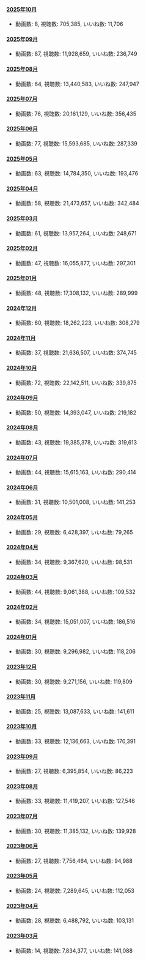 #### [2025年10月](videos/202510 "wikilink")

-   動画数: 8, 視聴数: 705,385, いいね数: 11,706

#### [2025年09月](videos/202509 "wikilink")

-   動画数: 87, 視聴数: 11,928,659, いいね数: 236,749

#### [2025年08月](videos/202508 "wikilink")

-   動画数: 64, 視聴数: 13,440,583, いいね数: 247,947

#### [2025年07月](videos/202507 "wikilink")

-   動画数: 76, 視聴数: 20,161,129, いいね数: 356,435

#### [2025年06月](videos/202506 "wikilink")

-   動画数: 77, 視聴数: 15,593,685, いいね数: 287,339

#### [2025年05月](videos/202505 "wikilink")

-   動画数: 63, 視聴数: 14,784,350, いいね数: 193,476

#### [2025年04月](videos/202504 "wikilink")

-   動画数: 58, 視聴数: 21,473,657, いいね数: 342,484

#### [2025年03月](videos/202503 "wikilink")

-   動画数: 61, 視聴数: 13,957,264, いいね数: 248,671

#### [2025年02月](videos/202502 "wikilink")

-   動画数: 47, 視聴数: 16,055,877, いいね数: 297,301

#### [2025年01月](videos/202501 "wikilink")

-   動画数: 48, 視聴数: 17,308,132, いいね数: 289,999

#### [2024年12月](videos/202412 "wikilink")

-   動画数: 60, 視聴数: 18,262,223, いいね数: 308,279

#### [2024年11月](videos/202411 "wikilink")

-   動画数: 37, 視聴数: 21,636,507, いいね数: 374,745

#### [2024年10月](videos/202410 "wikilink")

-   動画数: 72, 視聴数: 22,142,511, いいね数: 339,875

#### [2024年09月](videos/202409 "wikilink")

-   動画数: 50, 視聴数: 14,393,047, いいね数: 219,182

#### [2024年08月](videos/202408 "wikilink")

-   動画数: 43, 視聴数: 19,385,378, いいね数: 319,613

#### [2024年07月](videos/202407 "wikilink")

-   動画数: 44, 視聴数: 15,615,163, いいね数: 290,414

#### [2024年06月](videos/202406 "wikilink")

-   動画数: 31, 視聴数: 10,501,008, いいね数: 141,253

#### [2024年05月](videos/202405 "wikilink")

-   動画数: 29, 視聴数: 6,428,397, いいね数: 79,265

#### [2024年04月](videos/202404 "wikilink")

-   動画数: 34, 視聴数: 9,367,620, いいね数: 98,531

#### [2024年03月](videos/202403 "wikilink")

-   動画数: 44, 視聴数: 9,061,388, いいね数: 109,532

#### [2024年02月](videos/202402 "wikilink")

-   動画数: 34, 視聴数: 15,051,007, いいね数: 186,516

#### [2024年01月](videos/202401 "wikilink")

-   動画数: 30, 視聴数: 9,296,982, いいね数: 118,206

#### [2023年12月](videos/202312 "wikilink")

-   動画数: 30, 視聴数: 9,271,156, いいね数: 119,809

#### [2023年11月](videos/202311 "wikilink")

-   動画数: 25, 視聴数: 13,087,633, いいね数: 141,611

#### [2023年10月](videos/202310 "wikilink")

-   動画数: 33, 視聴数: 12,136,663, いいね数: 170,391

#### [2023年09月](videos/202309 "wikilink")

-   動画数: 27, 視聴数: 6,395,854, いいね数: 86,223

#### [2023年08月](videos/202308 "wikilink")

-   動画数: 33, 視聴数: 11,419,207, いいね数: 127,546

#### [2023年07月](videos/202307 "wikilink")

-   動画数: 30, 視聴数: 11,385,132, いいね数: 139,928

#### [2023年06月](videos/202306 "wikilink")

-   動画数: 27, 視聴数: 7,756,464, いいね数: 94,988

#### [2023年05月](videos/202305 "wikilink")

-   動画数: 24, 視聴数: 7,289,645, いいね数: 112,053

#### [2023年04月](videos/202304 "wikilink")

-   動画数: 28, 視聴数: 6,488,792, いいね数: 103,131

#### [2023年03月](videos/202303 "wikilink")

-   動画数: 14, 視聴数: 7,834,377, いいね数: 141,088

